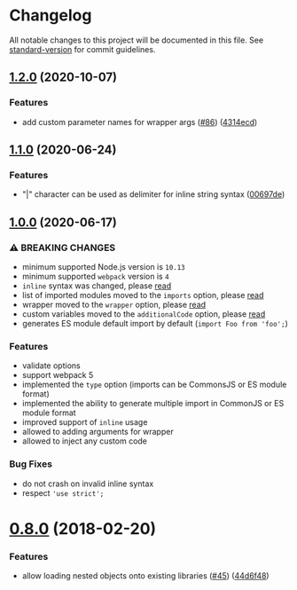 # Changelog

All notable changes to this project will be documented in this file. See [standard-version](https://github.com/conventional-changelog/standard-version) for commit guidelines.

## [1.2.0](https://github.com/webpack-contrib/imports-loader/compare/v1.1.0...v1.2.0) (2020-10-07)


### Features

* add custom parameter names for wrapper args ([#86](https://github.com/webpack-contrib/imports-loader/issues/86)) ([4314ecd](https://github.com/webpack-contrib/imports-loader/commit/4314ecd2b853dec1a4f5a3fa76f8559167732cb5))

## [1.1.0](https://github.com/webpack-contrib/imports-loader/compare/v1.0.0...v1.1.0) (2020-06-24)


### Features

* "|" character can be used as delimiter for inline string syntax ([00697de](https://github.com/webpack-contrib/imports-loader/commit/00697dee3d0108bf632b3f82bd3adc62bd7aa907))

## [1.0.0](https://github.com/webpack-contrib/imports-loader/compare/v0.8.0...v1.0.0) (2020-06-17)


### ⚠ BREAKING CHANGES

* minimum supported Node.js version is `10.13`
* minimum supported `webpack` version is `4`
* `inline` syntax was changed, please [read](https://github.com/webpack-contrib/imports-loader#inline)
* list of imported modules moved to the `imports` option, please [read](https://github.com/webpack-contrib/imports-loader#imports)
* wrapper moved to the `wrapper` option, please [read](https://github.com/webpack-contrib/imports-loader#wrapper)
* custom variables moved to the `additionalCode` option, please [read](https://github.com/webpack-contrib/imports-loader#additionalcode)
* generates ES module default import by default (`import Foo from 'foo';`)

### Features

* validate options
* support webpack 5
* implemented the `type` option (imports can be CommonsJS or ES module format)
* implemented the ability to generate multiple import in CommonJS or ES module format
* improved support of `inline` usage
* allowed to adding arguments for wrapper
* allowed to inject any custom code

### Bug Fixes

* do not crash on invalid inline syntax
* respect `'use strict';`


<a name="0.8.0"></a>
# [0.8.0](https://github.com/webpack-contrib/imports-loader/compare/v0.7.1...v0.8.0) (2018-02-20)


### Features

* allow loading nested objects onto existing libraries ([#45](https://github.com/webpack-contrib/imports-loader/issues/45)) ([44d6f48](https://github.com/webpack-contrib/imports-loader/commit/44d6f48))
